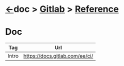 # [&larr;][Repo_Readme]doc > [Gitlab][Topic_Readme] > [Reference][STopic_List]

[//]: #(Reference)
[Repo_Readme]:   ../README.md
[Topic_Readme]:  ../README.md
[STopic_List]:   ../list/howto_list.md

[AccessToken_Howto]:  ../howto/at_howto.md


# Doc
|Tag|Url|
|-|-|
|Intro|https://docs.gitlab.com/ee/ci/



